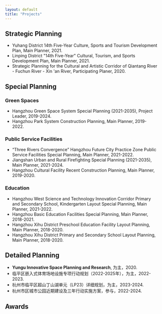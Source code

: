 ```yaml
---
layout: default
title: "Projects"
---
```



## Strategic Planning
- Yuhang District 14th Five-Year Culture, Sports and Tourism Development Plan, Main Planner, 2021.
- Linping District "14th Five-Year" Cultural, Tourism, and Sports Development Plan, Main Planner, 2021.
- Strategic Planning for the Cultural and Artistic Corridor of Qiantang River - Fuchun River - Xin 'an River, Participating Planer, 2020.

## Special Planning 
### Green Spaces
- Hangzhou Green Space System Special Planning (2021-2035), Project Leader, 2019-2024.
- Hangzhou Park System Construction Planning, Main Planner, 2019-2022.
  
### Public Service Facilities
- “Three Rivers Convergence” Hangzhou Future City Practice Zone Public Service Facilities Special Planning, Main Planner, 2021-2022.
- Jiangshan Urban and Rural Firefighting Special Planning (2021-2035), Main Planner, 2021-2024.
- Hangzhou Cultural Facility Recent Construction Planning, Main Planner, 2019-2020.

### Education 
- Hangzhou West Science and Technology Innovation Corridor Primary and Secondary School, Kindergarten Layout Special Planning, Main Planner, 2021-2022.
- Hangzhou Basic Education Facilities Special Planning, Main Planner, 2018-2021.
- Hangzhou Xihu District Preschool Education Facility Layout Planning, Main Planner, 2018-2020.
- Hangzhou Xihu District Primary and Secondary School Layout Planning, Main Planner, 2018-2020.

  
## Detailed Planning
- **Yungu Innovative Space Planning and Research**, 为主，2020.
- 临平区嵌入式体育场地设施专项行动规划（2022-2025年），为主，2022-2023.
- 杭州市临平区超山丁山湖单元（LP23）详细规划，为主，2023-2024.
- 杭州市区城市公园近期建设及三年行动实施方案，参与，2022-2024.


## Awards

